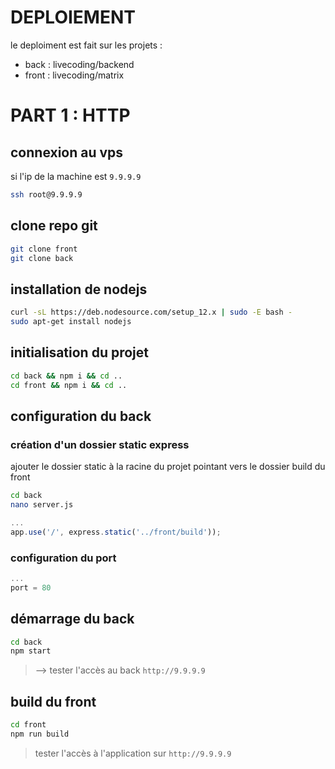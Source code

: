 # DEPLOIEMENT

le deploiment est fait sur les projets :
- back : livecoding/backend
- front : livecoding/matrix

# PART 1 : HTTP

## connexion au vps

si l'ip de la machine est `9.9.9.9`

```bash
ssh root@9.9.9.9
```

## clone repo git

```bash
git clone front
git clone back
```

## installation de nodejs

```bash
curl -sL https://deb.nodesource.com/setup_12.x | sudo -E bash -
sudo apt-get install nodejs
```

## initialisation du projet

```bash
cd back && npm i && cd ..
cd front && npm i && cd ..
```

## configuration du back

### création d'un dossier static express

ajouter le dossier static à la racine du projet pointant vers le dossier build du front

```bash
cd back
nano server.js
```

```js
...
app.use('/', express.static('../front/build'));
```

### configuration du port

```js
...
port = 80
```

## démarrage du back

```bash
cd back
npm start
```

> --> tester l'accès au back `http://9.9.9.9`

## build du front

```bash
cd front
npm run build
```

> tester l'accès à l'application sur `http://9.9.9.9`


